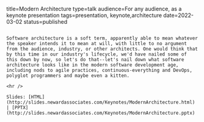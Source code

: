 title=Modern Architecture
type=talk
audience=For any audience, as a keynote presentation
tags=presentation, keynote,architecture
date=2022-03-02
status=published
~~~~~~

Software architecture is a soft term, apparently able to mean whatever the speaker intends it to mean at will, with little to no argument from the audience, industry, or other architects. One would think that by this time in our industry's lifecycle, we'd have nailed some of this down by now, so let's do that--let's nail down what software architecture looks like in the modern software development age, including nods to agile practices, continuous-everything and DevOps, polyglot programmers and maybe even a kitten.
    
<hr />

Slides: [HTML](http://slides.newardassociates.com/Keynotes/ModernArchitecture.html) | [PPTX](http://slides.newardassociates.com/Keynotes/ModernArchitecture.pptx)
